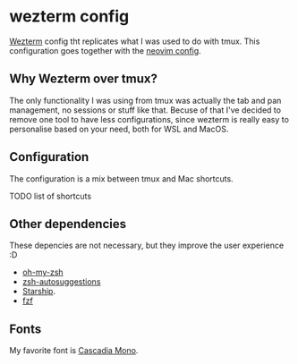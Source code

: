 # wezterm config

[Wezterm](https://wezfurlong.org/wezterm/index.html) config tht replicates what I was used to do with tmux. This configuration goes together with the [neovim config](https://github.com/Spronghi/nvim-config).

## Why Wezterm over tmux?

The only functionality I was using from tmux was actually the tab and pan management, no sessions or stuff like that. Becuse of that I've decided to remove one tool to have less configurations, since wezterm is really easy to personalise based on your need, both for WSL and MacOS.

## Configuration

The configuration is a mix between tmux and Mac shortcuts.

TODO list of shortcuts

## Other dependencies

These depencies are not necessary, but they improve the user experience :D
 - [oh-my-zsh](https://ohmyz.sh/#install)
 - [zsh-autosuggestions](https://github.com/zsh-users/zsh-autosuggestions?tab=readme-ov-file)
 - [Starship](https://starship.rs/).
 - [fzf](https://github.com/junegunn/fzf)
## Fonts

My favorite font is [Cascadia Mono](https://github.com/microsoft/cascadia-code).
